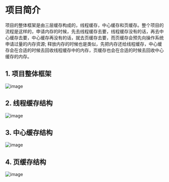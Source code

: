 # 项目简介
项目的整体框架是由三层缓存构成的，线程缓存，中心缓存和页缓存。整个项目的流程是这样的，申请内存的时候，先去线程缓存去要，线程缓存没有的话，再去中心缓存去要，中心缓存再没有的话，就去页缓存去要，而页缓存会预先向操作系统申请过量的内存资源; 释放内存的时候也是类似，先把内存还给线程缓存，中心缓存会在合适的时候去回收线程缓存中的内存，页缓存也会在合适的时候去回收中心缓存的内存。

## 1. 项目整体框架
  ![image](https://github.com/Latecomessnow/High-Concurrency-Memory-Pool/assets/101911487/2e682377-922c-44e8-b2dc-7fd0d42d898e)

## 2. 线程缓存结构
  ![image](https://github.com/Latecomessnow/High-Concurrency-Memory-Pool/assets/101911487/95945c45-e2c2-4086-96b7-e959ac8e8ab3)

## 3. 中心缓存结构
  ![image](https://github.com/Latecomessnow/High-Concurrency-Memory-Pool/assets/101911487/65e15d70-d4f5-4a7a-9abb-3dbb7590921c)

## 4. 页缓存结构
  ![image](https://github.com/Latecomessnow/High-Concurrency-Memory-Pool/assets/101911487/568b9d9e-1ae9-4aef-91e3-33e55b1b8464)
